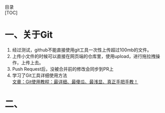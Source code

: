 目录  
[TOC]  
# 一、关于Git

1. 经过测试，github不能直接使用git工具一次性上传超过100mb的文件。
2. 上传小文件的时候可以直接在网页端的仓库里，使用upload，进行拖拉拽操作，上传上去。
3. Push Request后，没被合并前的修改会同步到PR上
4. 学习了Git工具详细使用方法  
[文章：Git使用教程：最详细、最傻瓜、最浅显、真正手把手教！](https://mp.weixin.qq.com/s/_wLbJWUjhDAL4ruBInqarw)

# 二、 
